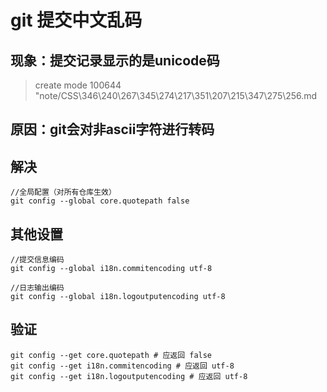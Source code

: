 # git 提交中文乱码

## 现象：提交记录显示的是unicode码

> create mode 100644 "note/CSS\346\240\267\345\274\217\351\207\215\347\275\256.md

## 原因：git会对非ascii字符进行转码

## 解决

    //全局配置（对所有仓库生效）
    git config --global core.quotepath false

## 其他设置

    //提交信息编码
    git config --global i18n.commitencoding utf-8

    //日志输出编码
    git config --global i18n.logoutputencoding utf-8

## 验证

    git config --get core.quotepath # 应返回 false
    git config --get i18n.commitencoding # 应返回 utf-8
    git config --get i18n.logoutputencoding # 应返回 utf-8
